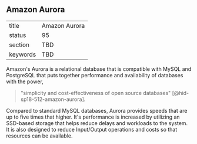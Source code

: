 ## Amazon Aurora


|          |               |
| -------- | ------------- |
| title    | Amazon Aurora |
| status   | 95            |
| section  | TBD           |
| keywords | TBD           |




Amazon's Aurora is a relational database that is compatible with MySQL
and PostgreSQL that puts together performance and availability of
databases with the power,

> "simplicity and cost-effectiveness of open source
> databases" [@hid-sp18-512-amazon-aurora].

Compared to standard
MySQL databases, Aurora provides speeds that are up to five times that
higher. It's performance is increased by utilizing an SSD-based storage
that helps reduce delays and workloads to the system. It is also
designed to reduce Input/Output operations and costs so that resources
can be available.
